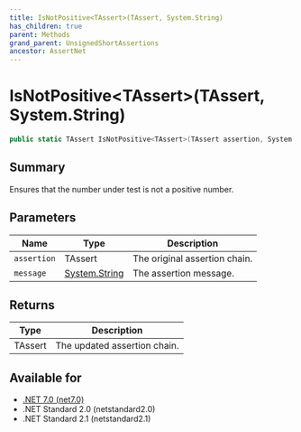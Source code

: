 ```yaml
---
title: IsNotPositive<TAssert>(TAssert, System.String)
has_children: true
parent: Methods
grand_parent: UnsignedShortAssertions
ancestor: AssertNet
---
```

# IsNotPositive&lt;TAssert&gt;(TAssert, System.String)

```csharp
public static TAssert IsNotPositive<TAssert>(TAssert assertion, System.String message);
```

## Summary
Ensures that the number under test is not a positive number.

## Parameters
|Name|Type|Description|
|-|-|-|
|`assertion`|TAssert|The original assertion chain.|
|`message`|[System.String](https://learn.microsoft.com/en-us/dotnet/api/system.string)|The assertion message.|

## Returns
|Type|Description|
|-|-|
|TAssert|The updated assertion chain.|

## Available for
- [.NET 7.0 (net7.0)](https://versionsof.net/core/7.0/)
- .NET Standard 2.0 (netstandard2.0)
- .NET Standard 2.1 (netstandard2.1)
